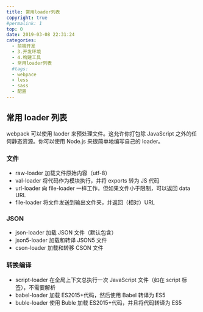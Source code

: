 ```yaml
---
title: 常用loader列表
copyright: true
#permalink: 1
top: 0
date: 2019-03-08 22:31:24
categories:
  - 前端开发
  - 3.开发环境
  - 4.构建工具
  - 常用loader列表
  #tags:
  - webpace
  - less
  - sass
  - 配置
---
```


## 常用 loader 列表

webpack 可以使用 laoder 来预处理文件。这允许你打包除 JavaScript 之外的任何静态资源。你可以使用 Node.js 来很简单地编写自己的 loader。

### 文件

- raw-loader 加载文件原始内容（utf-8）
- val-loader 将代码作为模块执行，并将 exports 转为 JS 代码
- url-loader 向 file-loader 一样工作，但如果文件小于限制，可以返回 data URL
- file-loader 将文件发送到输出文件夹，并返回（相对）URL

### JSON

- json-loader 加载 JSON 文件（默认包含）
- json5-loader 加载和转译 JSON5 文件
- cson-loader 加载和转移 CSON 文件

### 转换编译

- script-loader 在全局上下文总执行一次 JavaScript 文件（如在 script 标签），不需要解析
- babel-loader 加载 ES2015+代码，然后使用 Babel 转译为 ES5
- buble-loader 使用 Buble 加载 ES2015+代码，并且将代码转译为 ES5
